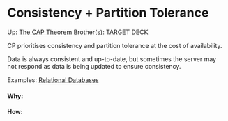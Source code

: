 # Consistency + Partition Tolerance

Up: [The CAP Theorem](the_cap_theorem)
Brother(s):
TARGET DECK

CP prioritises consistency and partition tolerance at the cost of availability.

Data is always consistent and up-to-date, but sometimes the server may not respond as data is being updated to ensure consistency.

Examples: [Relational Databases](relational_databases)


































#### Why:
#### How:









